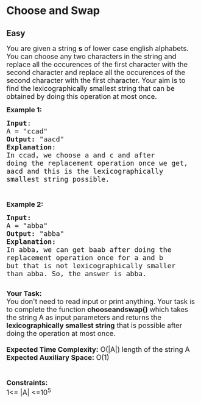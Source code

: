 # Choose and Swap
## Easy 
<div class="problem-statement" style="user-select: auto;">
                <p style="user-select: auto;"></p><p style="user-select: auto;"><span style="font-size: 18px; user-select: auto;">You are given a string <strong style="user-select: auto;">s</strong> of lower case english alphabets. You can choose any two characters in the string and replace all the occurences of the first character with the second character and replace all the occurences of the second character with the first character. Your aim is to find the lexicographically smallest string that can be obtained by doing this operation at most once.</span></p>

<p style="user-select: auto;"><span style="font-size: 18px; user-select: auto;"><strong style="user-select: auto;">Example 1:</strong></span></p>

<pre style="user-select: auto;"><span style="font-size: 18px; user-select: auto;"><strong style="user-select: auto;">Input</strong>:
A = "ccad"
<strong style="user-select: auto;">Output:</strong>&nbsp;"aacd"
<strong style="user-select: auto;">Explanation</strong>:
In ccad, we choose a and c and after 
doing the replacement operation once we get, 
aacd and this is the lexicographically
smallest string possible. </span></pre>

<p style="user-select: auto;">&nbsp;</p>

<p style="user-select: auto;"><span style="font-size: 18px; user-select: auto;"><strong style="user-select: auto;">Example 2:</strong></span></p>

<pre style="user-select: auto;"><span style="font-size: 18px; user-select: auto;"><strong style="user-select: auto;">Input:</strong>
A = "abba"
<strong style="user-select: auto;">Output: </strong>"abba"
<strong style="user-select: auto;">Explanation:
</strong>In abba, we can get baab after doing the 
replacement operation once for a and b 
but that is not lexicographically smaller 
than abba. So, the answer is abba. </span></pre>

<p style="user-select: auto;"><br style="user-select: auto;">
<span style="font-size: 18px; user-select: auto;"><strong style="user-select: auto;">Your Task:&nbsp;&nbsp;</strong><br style="user-select: auto;">
You don't need to read input or print anything. Your task is to complete the function&nbsp;<strong style="user-select: auto;">chooseandswap()</strong>&nbsp;which takes the string A as input parameters and returns the <strong style="user-select: auto;">lexicographically smallest string</strong> that is possible after doing the operation at most once.<br style="user-select: auto;">
<br style="user-select: auto;">
<strong style="user-select: auto;">Expected Time Complexity:</strong> O(|A|) length of the string A<br style="user-select: auto;">
<strong style="user-select: auto;">Expected Auxiliary Space:</strong> O(1)</span></p>

<p style="user-select: auto;">&nbsp;</p>

<p style="user-select: auto;"><span style="font-size: 18px; user-select: auto;"><strong style="user-select: auto;">Constraints:</strong><br style="user-select: auto;">
1&lt;= |A| &lt;=10<sup style="user-select: auto;">5</sup></span></p>

<p style="user-select: auto;">&nbsp;</p>
 <p style="user-select: auto;"></p>
            </div>